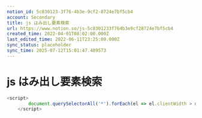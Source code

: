 ```yaml
---
notion_id: 5c830123-3f76-4b3e-9cf2-8724e7bf5cb4
account: Secondary
title: js はみ出し要素検索
url: https://www.notion.so/js-5c8301233f764b3e9cf28724e7bf5cb4
created_time: 2022-04-01T08:02:00.000Z
last_edited_time: 2022-06-11T23:25:00.000Z
sync_status: placeholder
sync_time: 2025-07-12T15:01:47.489573
---
```

# js はみ出し要素検索

```javascript
<script>
        document.querySelectorAll('*').forEach(el => el.clientWidth > document.body.clientWidth ? console.log(el) : null);
    </script>
```